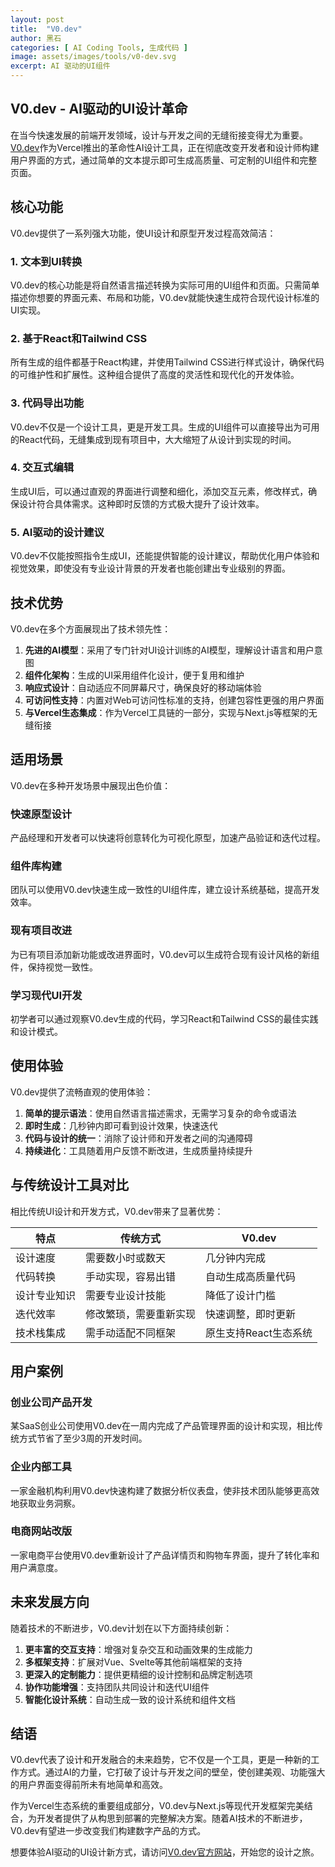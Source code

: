```yaml
---
layout: post
title:  "V0.dev"
author: 黑石
categories: [ AI Coding Tools, 生成代码 ]
image: assets/images/tools/v0-dev.svg
excerpt: AI 驱动的UI组件
---
```


## V0.dev - AI驱动的UI设计革命

在当今快速发展的前端开发领域，设计与开发之间的无缝衔接变得尤为重要。[V0.dev](https://v0.dev/)作为Vercel推出的革命性AI设计工具，正在彻底改变开发者和设计师构建用户界面的方式，通过简单的文本提示即可生成高质量、可定制的UI组件和完整页面。

## 核心功能

V0.dev提供了一系列强大功能，使UI设计和原型开发过程高效简洁：

### 1. 文本到UI转换

V0.dev的核心功能是将自然语言描述转换为实际可用的UI组件和页面。只需简单描述你想要的界面元素、布局和功能，V0.dev就能快速生成符合现代设计标准的UI实现。

### 2. 基于React和Tailwind CSS

所有生成的组件都基于React构建，并使用Tailwind CSS进行样式设计，确保代码的可维护性和扩展性。这种组合提供了高度的灵活性和现代化的开发体验。

### 3. 代码导出功能

V0.dev不仅是一个设计工具，更是开发工具。生成的UI组件可以直接导出为可用的React代码，无缝集成到现有项目中，大大缩短了从设计到实现的时间。

### 4. 交互式编辑

生成UI后，可以通过直观的界面进行调整和细化，添加交互元素，修改样式，确保设计符合具体需求。这种即时反馈的方式极大提升了设计效率。

### 5. AI驱动的设计建议

V0.dev不仅能按照指令生成UI，还能提供智能的设计建议，帮助优化用户体验和视觉效果，即使没有专业设计背景的开发者也能创建出专业级别的界面。

## 技术优势

V0.dev在多个方面展现出了技术领先性：

1. **先进的AI模型**：采用了专门针对UI设计训练的AI模型，理解设计语言和用户意图
2. **组件化架构**：生成的UI采用组件化设计，便于复用和维护
3. **响应式设计**：自动适应不同屏幕尺寸，确保良好的移动端体验
4. **可访问性支持**：内置对Web可访问性标准的支持，创建包容性更强的用户界面
5. **与Vercel生态集成**：作为Vercel工具链的一部分，实现与Next.js等框架的无缝衔接

## 适用场景

V0.dev在多种开发场景中展现出色价值：

### 快速原型设计

产品经理和开发者可以快速将创意转化为可视化原型，加速产品验证和迭代过程。

### 组件库构建

团队可以使用V0.dev快速生成一致性的UI组件库，建立设计系统基础，提高开发效率。

### 现有项目改进

为已有项目添加新功能或改进界面时，V0.dev可以生成符合现有设计风格的新组件，保持视觉一致性。

### 学习现代UI开发

初学者可以通过观察V0.dev生成的代码，学习React和Tailwind CSS的最佳实践和设计模式。

## 使用体验

V0.dev提供了流畅直观的使用体验：

1. **简单的提示语法**：使用自然语言描述需求，无需学习复杂的命令或语法
2. **即时生成**：几秒钟内即可看到设计效果，快速迭代
3. **代码与设计的统一**：消除了设计师和开发者之间的沟通障碍
4. **持续进化**：工具随着用户反馈不断改进，生成质量持续提升

## 与传统设计工具对比

相比传统UI设计和开发方式，V0.dev带来了显著优势：

| 特点 | 传统方式 | V0.dev |
|------|---------|---------|
| 设计速度 | 需要数小时或数天 | 几分钟内完成 |
| 代码转换 | 手动实现，容易出错 | 自动生成高质量代码 |
| 设计专业知识 | 需要专业设计技能 | 降低了设计门槛 |
| 迭代效率 | 修改繁琐，需要重新实现 | 快速调整，即时更新 |
| 技术栈集成 | 需手动适配不同框架 | 原生支持React生态系统 |

## 用户案例

### 创业公司产品开发

某SaaS创业公司使用V0.dev在一周内完成了产品管理界面的设计和实现，相比传统方式节省了至少3周的开发时间。

### 企业内部工具

一家金融机构利用V0.dev快速构建了数据分析仪表盘，使非技术团队能够更高效地获取业务洞察。

### 电商网站改版

一家电商平台使用V0.dev重新设计了产品详情页和购物车界面，提升了转化率和用户满意度。

## 未来发展方向

随着技术的不断进步，V0.dev计划在以下方面持续创新：

1. **更丰富的交互支持**：增强对复杂交互和动画效果的生成能力
2. **多框架支持**：扩展对Vue、Svelte等其他前端框架的支持
3. **更深入的定制能力**：提供更精细的设计控制和品牌定制选项
4. **协作功能增强**：支持团队共同设计和迭代UI组件
5. **智能化设计系统**：自动生成一致的设计系统和组件文档

## 结语

V0.dev代表了设计和开发融合的未来趋势，它不仅是一个工具，更是一种新的工作方式。通过AI的力量，它打破了设计与开发之间的壁垒，使创建美观、功能强大的用户界面变得前所未有地简单和高效。

作为Vercel生态系统的重要组成部分，V0.dev与Next.js等现代开发框架完美结合，为开发者提供了从构思到部署的完整解决方案。随着AI技术的不断进步，V0.dev有望进一步改变我们构建数字产品的方式。

想要体验AI驱动的UI设计新方式，请访问[V0.dev官方网站](https://v0.dev/)，开始您的设计之旅。 